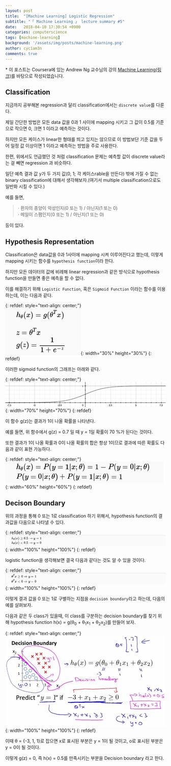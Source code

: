 ```yaml
---
layout: post
title:  "[Machine Learning] Logistic Regression"
subtitle: "「 Machine Learning 」 lecture summary #5"
date:   2018-04-10 17:30:54 +0900
categories: computerscience
tags: [machine-learning]
background: '/assets/img/posts/machine-learning.png'
author: cyc1am3n
comments: true
---
```

\* 이 포스트는 Coursera에 있는 Andrew Ng 교수님의 강의 [Machine Learning(링크)](https://www.coursera.org/learn/machine-learning)를 바탕으로 작성되었습니다.

## Classification  

지금까지 공부해본 regression과 달리 classification에서는 `discrete value`를 다룬다.  

제일 간단한 방법은 모든 data 값을 0과 1 사이에 mapping 시키고 그 값이 0.5를 기준으로 작으면 0, 크면 1 이라고 예측하는 것이다.  

하지만 모든 케이스가 linear한 형태를 띄고 있지는 않으므로 이 방법보단 기준 값을 두어 일정 값 이상이면 1 이라고 예측하는 방법을 주로 사용한다.  

한편, 위에서도 언급했던 것 처럼 classification 문제는 예측할 값이 discrete value라는 걸 빼면 regression 과 비슷하다.  

일단 예측 결과 값 y가 두 가지 값(0, 1; 각 케이스rable을 만든다) 밖에 가질 수 없는 binary classification에 대해서 생각해보자.(여기서 multiple classification으로도 일반화 시킬 수 있다.)  

예를 들면,  
> · 환자의 종양이 악성인지(0 또는 1) / 아닌지(1 또는 0)  
 · 메일이 스팸인지(0 또는 1) / 아닌지(1 또는 0)  

등이 있다.  

## Hypothesis Representation  

Classification은 data값을 0과 1사이에 mapping 시켜 이루어진다고 했는데, 이렇게 mapping 시키는 함수를 `hypothesis function`이라 한다.  

하지만 모든 데이터의 값에 비례해 linear regression과 같은 방식으로 hypothesis function을 만들면 좋은 예측을 할 수 없다.  

이를 해결하기 위해  `Logistic Function`, 혹은 `Sigmoid Function` 이라는 함수를 이용하는데, 이는 다음과 같다.

{: refdef: style="text-align: center;"}  
![그림1](/assets/img/posts/logistic-regression/01.png){: width="30%" height="30%"}
{: refdef}

이러한 sigmoid function의 그래프는 아래와 같다.  

{: refdef: style="text-align: center;"}  
![그림2](/assets/img/posts/logistic-regression/02.png){: width="70%" height="70%"}
{: refdef}

이 함수 g(z)는 결과가 1이 나올 확률을 나타낸다.  

예를 들면, 위 함수에서 g(z) = 0.7 일 때 y = 1일 확률이 70 %가 된다는 것이다.  

또한 결과가 1이 나올 확률과 0이 나올 확률의 합은 항상 1이므로 결과에 따른 확률도 다음과 같이 표현 가능하다.  

{: refdef: style="text-align: center;"}  
![그림3](/assets/img/posts/logistic-regression/03.png){: width="60%" height="60%"}
{: refdef}


## Decison Boundary  

위의 과정을 통해 0 또는 1로 classification 하기 위해서, hypothesis function의 결과값을 다음으로 나타낼 수 있다.  

{: refdef: style="text-align: center;"}  
![그림4](/assets/img/posts/logistic-regression/04.png){: width="100%" height="100%"}
{: refdef}

logistic function을 생각해보면 결국 다음과 같다는 것도 알 수 있을 것이다.  

{: refdef: style="text-align: center;"}  
![그림5](/assets/img/posts/logistic-regression/05.png){: width="100%" height="100%"}
{: refdef}

이렇게 결과 값을 0 또는 1로 구별하는 지점을 `decision boundary`라고 하는데, 다음의 예를 살펴보자.  

다음과 같은 두 class가 있을때, 이 class를 구분하는 decision boundary를 찾기 위해 hypothesis function h(x) = g(θ<sub>0</sub> + θ<sub>1</sub>x<sub>1</sub> + θ<sub>2</sub>x<sub>2</sub>)를 만들어 보자.  

{: refdef: style="text-align: center;"}  
![그림6](/assets/img/posts/logistic-regression/06.png){: width="100%" height="100%"}
{: refdef}

이때 θ = {-3, 1, 1}로 잡으면 x로 표시된 부분은 y = 1이 될 것이고, o로 표시된 부분은 y = 0이 될 것이다.  

이렇게 g(z) = 0, 즉 h(x) = 0.5를 만족시키는 부분을 Decision boundary 라고 한다.